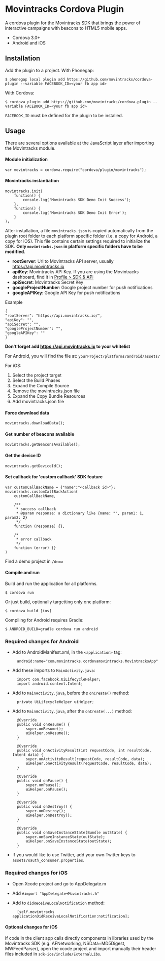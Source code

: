 Movintracks Cordova Plugin
==========================

A cordova plugin for the Movintracks SDK that brings the power of interactive campaigns with beacons to HTML5 mobile apps.

- Cordova 3.0+
- Android and iOS
 
Installation
------------
Add the plugin to a project.
With Phonegap:

    $ phonegap local plugin add https://github.com/movintracks/cordova-plugin --variable FACEBOOK_ID=<your fb app id>
    
With Cordova:

    $ cordova plugin add https://github.com/movintracks/cordova-plugin --variable FACEBOOK_ID=<your fb app id>

`FACEBOOK_ID` must be defined for the plugin to be installed.

Usage
----------
There are several options available at the JavaScript layer after importing the Movintracks module.

#### Module initialization 

    var movintracks = cordova.require("cordova/plugin/movintracks");

#### Movintracks instantiation  

    movintracks.init(
		function() {
		    console.log('Movintracks SDK Demo Init Success');
		},
		function() {
		    console.log('Movintracks SDK Demo Init Error');
		}
	);

After installation, a file `movintracks.json` is copied automatically from the plugin root folder to each platform specific folder (i.e. a copy for Android, a copy for iOS). This file contains certain settings required to initialize the SDK. **Only `movintracks.json` in platform specific folders have to be modified**.

- **rootServer**: Url to Movintracks API server, usually https://api.movintracks.io
- **apiKey**: Movintracks API Key. If you are using the Movintracks dashboard, find it in [Profile > SDK & API](https://dashboard.movintracks.io/#/dashboard/apps/) 
- **apiSecret**: Movintracks Secret Key
- **googleProjectNumber**: Google project number for push notifications
- **googleAPIKey**: Google API Key for push notifications

Example 
 
    {
    "rootServer": "https://api.movintracks.io/", 
    "apiKey": "", 
    "apiSecret": "", 
    "googleProjectNumber": "", 
    "googleAPIKey": ""
    }
        
**Don't forget add https://api.movintracks.io to your whitelist**

For Android, you will find the file at: `yourProject/platforms/android/assets/`

For iOS:

  1. Select the project target
  2. Select the Build Phases
  3. Expand the Compile Source
  4. Remove the movintracks.json file
  5. Expand the Copy Bundle Resources
  6. Add movintracks.json file

####  Force download data  
    movintracks.downloadData();

####  Get number of beacons available
    movintracks.getBeaconsAvailable();
        
####  Get the device ID
    movintracks.getDeviceId();

####  Set callback for 'custom callback' SDK feature
	var customCallBackName = {"name":"<callback id>"};
	movintracks.customCallBackAction(
	    customCallBackName,
	    
	    /**
	     * success callback
	     * @param response: a dictionary like {name: "", param1: 1, param2: 2}
	     */
	    function (response) {},
	    	    
	    /*
	     * error callback
	     */
	    function (error) {}
	)

Find a demo project in `/demo`

#### Compile and run 

Build and run the application for all platforms.
 
    $ cordova run
    
Or just build, optionally targetting only one platform:

    $ cordova build [ios]
    
Compiling for Android requires Gradle:

    $ ANDROID_BUILD=gradle cordova run android

### Required changes for Android 
- Add to AndroidManifest.xml, in the `<application>` tag:

        android:name="com.movintracks.cordovamovintracks.MovintracksApp"

- Add these imports to `MainActivity.java`:

        import com.facebook.UiLifecycleHelper;
        import android.content.Intent;

- Add to `MainActivity.java`, before the `onCreate()` method:

        private UiLifecycleHelper uiHelper;

- Add to `MainActivity.java`, after the `onCreate(...)` method:

        @Override
        public void onResume() {
            super.onResume();
            uiHelper.onResume();
        }

        @Override
        public void onActivityResult(int requestCode, int resultCode, Intent data) {
            super.onActivityResult(requestCode, resultCode, data);
            uiHelper.onActivityResult(requestCode, resultCode, data);
        }

        @Override
        public void onPause() {
            super.onPause();
            uiHelper.onPause();
        }

        @Override
        public void onDestroy() {
            super.onDestroy();
            uiHelper.onDestroy();
        }

        @Override
        public void onSaveInstanceState(Bundle outState) {
            super.onSaveInstanceState(outState);
            uiHelper.onSaveInstanceState(outState);
        }

- If you would like to use Twitter, add your own Twitter keys to `assets/oauth_consumer.properties`.


### Required changes for iOS
- Open Xcode project and go to AppDelegate.m
- Add `#import "AppDelegate+Movintracks.h"`
- Add to `didReceiveLocalNotification` method:

		[self.movintracks applicationDidReceiveLocalNotification:notification];

#### Optional changes for iOS 
If code in the client app calls directly components in libraries used by the Movintracks SDK (e.g. AFNetworking, NSData+MD5Digest, MWFeedParser), open the xcode project and import manually their header files included in `sdk-ios/include/ExternalLibs`. 
